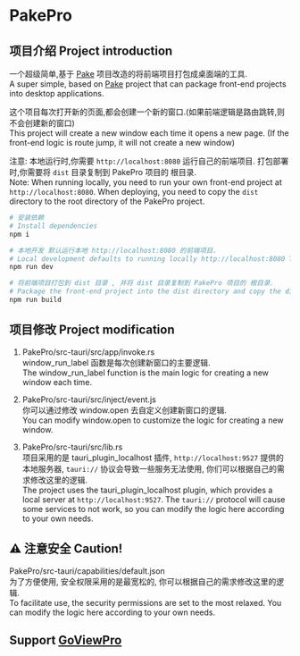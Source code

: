 # PakePro
## 项目介绍 Project introduction
一个超级简单,基于 [Pake](https://github.com/tw93/Pake/#) 项目改造的将前端项目打包成桌面端的工具. <br>
A super simple, based on [Pake](https://github.com/tw93/Pake/#) project that can package front-end projects into desktop applications.

这个项目每次打开新的页面,都会创建一个新的窗口.(如果前端逻辑是路由跳转,则不会创建新的窗口) <br>
This project will create a new window each time it opens a new page. (If the front-end logic is route jump, it will not create a new window)

注意: 本地运行时,你需要 `http://localhost:8080` 运行自己的前端项目. 打包部署时,你需要将 `dist` 目录复制到 PakePro 项目的 根目录. <br>
Note: When running locally, you need to run your own front-end project at `http://localhost:8080`. When deploying, you need to copy the `dist` directory to the root directory of the PakePro project. <br>

```sh
# 安装依赖
# Install dependencies
npm i

# 本地开发 默认运行本地 http://localhost:8080 的前端项目.
# Local development defaults to running locally http://localhost:8080 The front-end project.
npm run dev

# 将前端项目打包到 dist 目录 , 并将 dist 目录复制到 PakePro 项目的 根目录.
# Package the front-end project into the dist directory and copy the dist directory to the root directory of the PakePro project.
npm run build
```

## 项目修改 Project modification

1. PakePro/src-tauri/src/app/invoke.rs <br>
  window_run_label 函数是每次创建新窗口的主要逻辑. <br>
  The window_run_label function is the main logic for creating a new window each time. <br>

2. PakePro/src-tauri/src/inject/event.js <br>
  你可以通过修改 window.open 去自定义创建新窗口的逻辑. <br>
  You can modify window.open to customize the logic for creating a new window. <br>
  
3. PakePro/src-tauri/src/lib.rs <br>
  项目采用的是 tauri_plugin_localhost 插件, `http://localhost:9527` 提供的本地服务器, `tauri://` 协议会导致一些服务无法使用, 你们可以根据自己的需求修改这里的逻辑. <br>
  The project uses the tauri_plugin_localhost plugin, which provides a local server at `http://localhost:9527`. The `tauri://` protocol will cause some services to not work, so you can modify the logic here according to your own needs. <br>

## ⚠️ 注意安全 Caution!
  PakePro/src-tauri/capabilities/default.json <br>
  为了方便使用, 安全权限采用的是最宽松的, 你可以根据自己的需求修改这里的逻辑. <br>
  To facilitate use, the security permissions are set to the most relaxed. You can modify the logic here according to your own needs.

## Support [GoViewPro](https://ai.goviewlink.com/saas/)